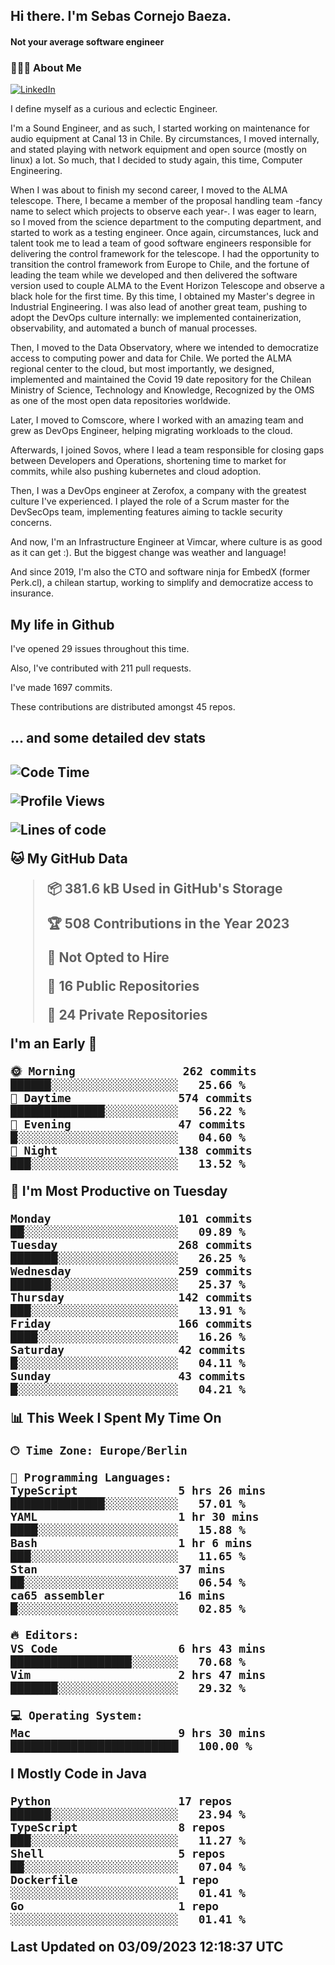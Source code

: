 <h2> Hi there.  I'm Sebas Cornejo Baeza.</h2>
<h4> Not your average software engineer</h4>
<h3> 👨🏻‍💻 About Me </h3>
<a href="http://linkedin.com/in/sebastian-cornejo-baeza/"><img alt="LinkedIn" src="https://img.shields.io/badge/Sebas%20Cornejo%20-informational?style=appveyor&logo=linkedin"></a>


I define myself as a curious and eclectic Engineer.

I'm a Sound Engineer, and as such, I started working on maintenance for audio equipment at Canal 13 in Chile.
By circumstances, I moved internally, and stated playing with network equipment and open source (mostly on linux) 
a lot. So much, that I decided to study again, this time, Computer Engineering.

When I was about to finish my second career, I moved to the ALMA telescope. There, I became a member of the proposal handling team
-fancy name to select which projects to observe each year-. 
I was eager to learn, so I moved from the science department to the computing department, and started to work as 
a testing engineer. Once again, circumstances, luck and talent took me to lead a team of good software engineers 
responsible for delivering the control framework for the telescope. I had the opportunity to transition the control framework from
Europe to Chile, and the fortune of leading the team while we developed and then delivered the software
version used to couple ALMA to the Event Horizon Telescope and observe a black hole for the first time.
By this time, I obtained my Master's degree in Industrial Engineering.
I was also lead of another great team, pushing to adopt the DevOps culture internally: we implemented containerization, observability, and automated a bunch of manual processes.

Then, I moved to the Data Observatory, where we intended to democratize access to computing power
and data for Chile. We ported the ALMA regional center to the cloud, but most importantly, we designed, implemented
and maintained the Covid 19 date repository for the Chilean Ministry of Science, Technology and Knowledge, Recognized by the OMS as one of the most open
data repositories worldwide.

Later, I moved to Comscore, where I worked with an amazing team and grew as DevOps Engineer, helping migrating workloads to the cloud.

Afterwards, I joined Sovos, where I lead a team responsible for closing gaps between Developers and Operations, shortening time to market for commits, while
also pushing kubernetes and cloud adoption.

Then, I was a DevOps engineer at Zerofox, a company with the greatest culture I've experienced. I played the role of a Scrum master for the DevSecOps team,
implementing features aiming to tackle security concerns.

And now, I'm an Infrastructure Engineer at Vimcar, where culture is as good as it can get :). But the biggest change was weather and language!
 
And since 2019, I'm also the CTO and software ninja for EmbedX (former Perk.cl), a chilean startup, working to simplify and democratize access to insurance.

<h2> My life in Github </h2>

I've opened 29 issues throughout this time.

Also, I've contributed with 211 pull requests.

I've made 1697 commits.

These contributions are distributed amongst 45 repos.

<h2>... and some detailed dev stats<h2>

<!--START_SECTION:waka-->
![Code Time](http://img.shields.io/badge/Code%20Time-480%20hrs%2011%20mins-blue)

![Profile Views](http://img.shields.io/badge/Profile%20Views-0-blue)

![Lines of code](https://img.shields.io/badge/From%20Hello%20World%20I%27ve%20Written-750.1%20thousand%20lines%20of%20code-blue)

**🐱 My GitHub Data** 

> 📦 381.6 kB Used in GitHub's Storage 
 > 
> 🏆 508 Contributions in the Year 2023
 > 
> 🚫 Not Opted to Hire
 > 
> 📜 16 Public Repositories 
 > 
> 🔑 24 Private Repositories 
 > 
**I'm an Early 🐤** 

```text
🌞 Morning                262 commits         ██████░░░░░░░░░░░░░░░░░░░   25.66 % 
🌆 Daytime                574 commits         ██████████████░░░░░░░░░░░   56.22 % 
🌃 Evening                47 commits          █░░░░░░░░░░░░░░░░░░░░░░░░   04.60 % 
🌙 Night                  138 commits         ███░░░░░░░░░░░░░░░░░░░░░░   13.52 % 
```
📅 **I'm Most Productive on Tuesday** 

```text
Monday                   101 commits         ██░░░░░░░░░░░░░░░░░░░░░░░   09.89 % 
Tuesday                  268 commits         ███████░░░░░░░░░░░░░░░░░░   26.25 % 
Wednesday                259 commits         ██████░░░░░░░░░░░░░░░░░░░   25.37 % 
Thursday                 142 commits         ███░░░░░░░░░░░░░░░░░░░░░░   13.91 % 
Friday                   166 commits         ████░░░░░░░░░░░░░░░░░░░░░   16.26 % 
Saturday                 42 commits          █░░░░░░░░░░░░░░░░░░░░░░░░   04.11 % 
Sunday                   43 commits          █░░░░░░░░░░░░░░░░░░░░░░░░   04.21 % 
```


📊 **This Week I Spent My Time On** 

```text
🕑︎ Time Zone: Europe/Berlin

💬 Programming Languages: 
TypeScript               5 hrs 26 mins       ██████████████░░░░░░░░░░░   57.01 % 
YAML                     1 hr 30 mins        ████░░░░░░░░░░░░░░░░░░░░░   15.88 % 
Bash                     1 hr 6 mins         ███░░░░░░░░░░░░░░░░░░░░░░   11.65 % 
Stan                     37 mins             ██░░░░░░░░░░░░░░░░░░░░░░░   06.54 % 
ca65 assembler           16 mins             █░░░░░░░░░░░░░░░░░░░░░░░░   02.85 % 

🔥 Editors: 
VS Code                  6 hrs 43 mins       ██████████████████░░░░░░░   70.68 % 
Vim                      2 hrs 47 mins       ███████░░░░░░░░░░░░░░░░░░   29.32 % 

💻 Operating System: 
Mac                      9 hrs 30 mins       █████████████████████████   100.00 % 
```

**I Mostly Code in Java** 

```text
Python                   17 repos            ██████░░░░░░░░░░░░░░░░░░░   23.94 % 
TypeScript               8 repos             ███░░░░░░░░░░░░░░░░░░░░░░   11.27 % 
Shell                    5 repos             ██░░░░░░░░░░░░░░░░░░░░░░░   07.04 % 
Dockerfile               1 repo              ░░░░░░░░░░░░░░░░░░░░░░░░░   01.41 % 
Go                       1 repo              ░░░░░░░░░░░░░░░░░░░░░░░░░   01.41 % 
```




 Last Updated on 03/09/2023 12:18:37 UTC
<!--END_SECTION:waka-->
